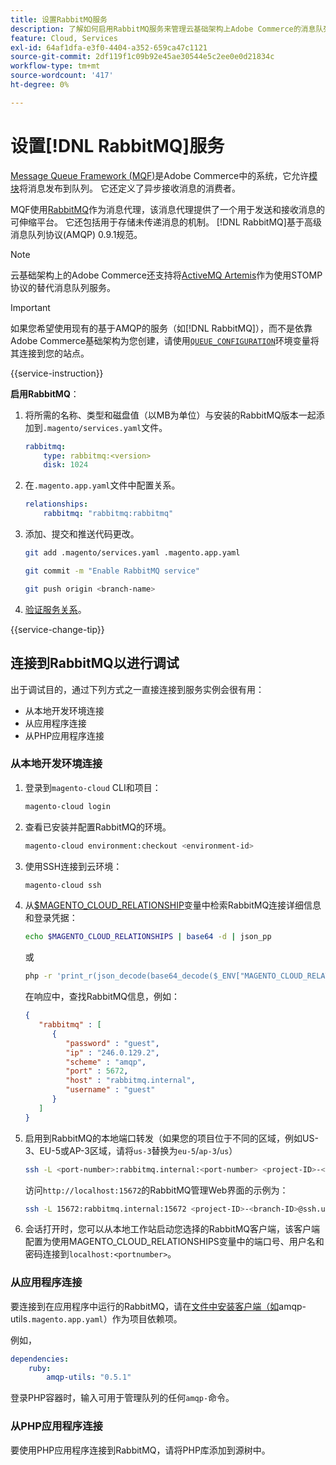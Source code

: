 ```yaml
---
title: 设置RabbitMQ服务
description: 了解如何启用RabbitMQ服务来管理云基础架构上Adobe Commerce的消息队列。
feature: Cloud, Services
exl-id: 64af1dfa-e3f0-4404-a352-659ca47c1121
source-git-commit: 2df119f1c09b92e45ae30544e5c2ee0e0d21834c
workflow-type: tm+mt
source-wordcount: '417'
ht-degree: 0%

---
```


# 设置[!DNL RabbitMQ]服务

[Message Queue Framework (MQF)](https://experienceleague.adobe.com/docs/commerce-operations/configuration-guide/message-queues/message-queue-framework.html)是Adobe Commerce中的系统，它允许[模块](https://experienceleague.adobe.com/en/docs/commerce-operations/implementation-playbook/glossary#module)将消息发布到队列。 它还定义了异步接收消息的消费者。

MQF使用[RabbitMQ](https://www.rabbitmq.com/)作为消息代理，该消息代理提供了一个用于发送和接收消息的可伸缩平台。 它还包括用于存储未传递消息的机制。 [!DNL RabbitMQ]基于高级消息队列协议(AMQP) 0.9.1规范。

>[!NOTE]
>
>云基础架构上的Adobe Commerce还支持将[ActiveMQ Artemis](activemq.md)作为使用STOMP协议的替代消息队列服务。

>[!IMPORTANT]
>
>如果您希望使用现有的基于AMQP的服务（如[!DNL RabbitMQ]），而不是依靠Adobe Commerce基础架构为您创建，请使用[`QUEUE_CONFIGURATION`](../environment/variables-deploy.md#queue_configuration)环境变量将其连接到您的站点。

{{service-instruction}}

**启用RabbitMQ**：

1. 将所需的名称、类型和磁盘值（以MB为单位）与安装的RabbitMQ版本一起添加到`.magento/services.yaml`文件。

   ```yaml
   rabbitmq:
       type: rabbitmq:<version>
       disk: 1024
   ```

1. 在`.magento.app.yaml`文件中配置关系。

   ```yaml
   relationships:
       rabbitmq: "rabbitmq:rabbitmq"
   ```

1. 添加、提交和推送代码更改。

   ```bash
   git add .magento/services.yaml .magento.app.yaml
   ```

   ```bash
   git commit -m "Enable RabbitMQ service"
   ```

   ```bash
   git push origin <branch-name>
   ```

1. [验证服务关系](services-yaml.md#service-relationships)。

{{service-change-tip}}

## 连接到RabbitMQ以进行调试

出于调试目的，通过下列方式之一直接连接到服务实例会很有用：

- 从本地开发环境连接
- 从应用程序连接
- 从PHP应用程序连接

### 从本地开发环境连接

1. 登录到`magento-cloud` CLI和项目：

   ```bash
   magento-cloud login
   ```

1. 查看已安装并配置RabbitMQ的环境。

   ```bash
   magento-cloud environment:checkout <environment-id>
   ```

1. 使用SSH连接到云环境：

   ```bash
   magento-cloud ssh
   ```

1. 从[$MAGENTO_CLOUD_RELATIONSHIP](../application/properties.md#relationships)变量中检索RabbitMQ连接详细信息和登录凭据：

   ```bash
   echo $MAGENTO_CLOUD_RELATIONSHIPS | base64 -d | json_pp
   ```

   或

   ```bash
   php -r 'print_r(json_decode(base64_decode($_ENV["MAGENTO_CLOUD_RELATIONSHIPS"])));'
   ```

   在响应中，查找RabbitMQ信息，例如：

   ```json
   {
      "rabbitmq" : [
         {
            "password" : "guest",
            "ip" : "246.0.129.2",
            "scheme" : "amqp",
            "port" : 5672,
            "host" : "rabbitmq.internal",
            "username" : "guest"
         }
      ]
   }
   ```

1. 启用到RabbitMQ的本地端口转发（如果您的项目位于不同的区域，例如US-3、EU-5或AP-3区域，请将``us-3``替换为``eu-5``/``ap-3``/``us``）

   ```bash
   ssh -L <port-number>:rabbitmq.internal:<port-number> <project-ID>-<branch-ID>@ssh.us.magentosite.cloud
   ```

   访问`http://localhost:15672`的RabbitMQ管理Web界面的示例为：

   ```bash
   ssh -L 15672:rabbitmq.internal:15672 <project-ID>-<branch-ID>@ssh.us.magentosite.cloud
   ```

1. 会话打开时，您可以从本地工作站启动您选择的RabbitMQ客户端，该客户端配置为使用MAGENTO_CLOUD_RELATIONSHIPS变量中的端口号、用户名和密码连接到`localhost:<portnumber>`。

### 从应用程序连接

要连接到在应用程序中运行的RabbitMQ，请在[文件中安装客户端（如](https://github.com/dougbarth/amqp-utils)amqp-utils`.magento.app.yaml`）作为项目依赖项。

例如，

```yaml
dependencies:
    ruby:
        amqp-utils: "0.5.1"
```

登录PHP容器时，输入可用于管理队列的任何`amqp-`命令。

### 从PHP应用程序连接

要使用PHP应用程序连接到RabbitMQ，请将PHP库添加到源树中。
